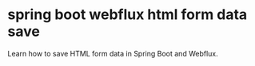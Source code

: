 # spring boot webflux html form data save
 Learn how to save HTML form data in Spring Boot and Webflux.
